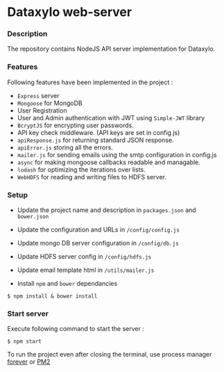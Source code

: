 # Dataxylo web-server

### Description
The repository contains NodeJS API server implementation for Dataxylo.

### Features
Following features have been implemented in the project :

- `Express` server
- `Mongoose` for MongoDB
- User Registration
- User and Admin authentication with JWT using `Simple-JWT` library
- `BcryptJS` for encrypting user passwords.
- API key check middleware. (API keys are set in config.js)
- `apiResponse.js` for returning standard JSON response.
- `apiError.js` storing all the errors.
- `mailer.js` for sending emails using the smtp configuration in config.js
- `async` for making mongoose callbacks readable and managable.
- `lodash` for optimizing the iterations over lists.
- `WebHDFS` for reading and writing files to HDFS server.


### Setup
- Update the project name and description in `packages.json` and `bower.json`
- Update the configuration and URLs in  `/config/config.js`
- Update mongo DB server configuration in `/config/db.js`
- Update HDFS server config in `/config/hdfs.js`
- Update email template html in `/utils/mailer.js`

- Install `npm` and `bower` dependancies
```
$ npm install & bower install
```


### Start server
Execute following command to start the server :
```
$ npm start
```

To run the project even after closing the terminal, use process manager [forever](github.com/foreverjs/forever) or [PM2](github.com/Unitech/pm2)
